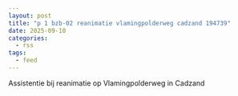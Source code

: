 ```yaml
---
layout: post
title: "p 1 bzb-02 reanimatie vlamingpolderweg cadzand 194739"
date: 2025-09-10
categories: 
  - rss
tags: 
  - feed
---
```


Assistentie bij reanimatie op Vlamingpolderweg in Cadzand
